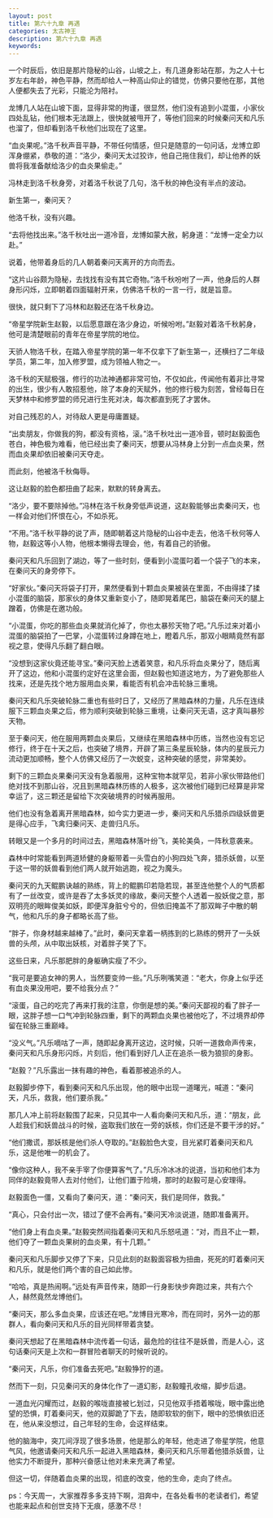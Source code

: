 ```yaml
---
layout: post
title: 第六十九章 再遇
categories: 太古神王
description: 第六十九章 再遇
keywords:
---
```


一个时辰后，依旧是那片隐秘的山谷，山坡之上，有几道身影站在那，为之人十七岁左右年龄，神色平静，然而却给人一种高山仰止的错觉，仿佛只要他在那，其他人便都失去了光彩，只能沦为陪衬。

龙博几人站在山坡下面，显得非常的拘谨，很显然，他们没有追到小混蛋，小家伙四处乱钻，他们根本无法跟上，很快就被甩开了，等他们回来的时候秦问天和凡乐也溜了，但却看到洛千秋他们出现在了这里。

“血炎果呢。”洛千秋声音平静，不带任何情感，但只是随意的一句问话，龙博立即浑身绷紧，恭敬的道：“洛少，秦问天太过狡诈，他自己拖住我们，却让他养的妖兽将我准备献给洛少的血炎果偷走。”

冯林走到洛千秋身旁，对着洛千秋说了几句，洛千秋的神色没有半点的波动。

新生第一，秦问天？

他洛千秋，没有兴趣。

“去将他找出来。”洛千秋吐出一道冷音，龙博如蒙大赦，躬身道：“龙博一定全力以赴。”

说着，他带着身后的几人朝着秦问天离开的方向而去。

“这片山谷颇为隐秘，去找找有没有其它奇物。”洛千秋吩咐了一声，他身后的人群身形闪烁，立即朝着四面辐射开来，仿佛洛千秋的一言一行，就是旨意。

很快，就只剩下了冯林和赵毅还在洛千秋身边。

“帝星学院新生赵毅，以后愿意跟在洛少身边，听候吩咐。”赵毅对着洛千秋躬身，他可是清楚眼前的青年在帝星学院的地位。

天骄人物洛千秋，在踏入帝星学院的第一年不仅拿下了新生第一，还横扫了二年级学员，第二年，加入修罗盟，成为领袖人物之一。

洛千秋的天赋极强，修行的功法神通都非常可怕，不仅如此，传闻他有着非比寻常的出生，很少有人敢招惹他，除了本身的天赋外，他的修行极为刻苦，曾经每日在天梦林中和修罗盟的师兄进行生死对决，每次都直到死了才罢休。

对自己残忍的人，对待敌人更是毋庸置疑。

“出卖朋友，你做我的狗，都没有资格，滚。”洛千秋吐出一道冷音，顿时赵毅面色苍白，神色极为难看，他已经出卖了秦问天，想要从冯林身上分到一点血炎果，然而血炎果却依旧被秦问天夺走。

而此刻，他被洛千秋侮辱。

这让赵毅的脸色都扭曲了起来，默默的转身离去。

“洛少，要不要除掉他。”冯林在洛千秋身旁低声说道，这赵毅能够出卖秦问天，也一样会对他们怀恨在心，不如杀死。

“不用。”洛千秋平静的说了声，随即朝着这片隐秘的山谷中走去，他洛千秋何等人物，赵毅这等小人物，他根本懒得去理会，他，有着自己的骄傲。

秦问天和凡乐回到了湖边，等了一些时刻，便看到小混蛋叼着一个袋子飞的本来，在秦问天的身旁停下。

“好家伙。”秦问天将袋子打开，果然便看到十颗血炎果被装在里面，不由得揉了揉小混蛋的脑袋，那家伙的身体又重新变小了，随即晃着尾巴，脑袋在秦问天的腿上蹭着，仿佛是在邀功般。

“小混蛋，你吃的那些血炎果就消化掉了，你也太暴殄天物了吧。”凡乐过来对着小混蛋的脑袋拍了一巴掌，小混蛋转过身蹲在地上，瞪着凡乐，那双小眼睛竟然有鄙视之意，使得凡乐翻了翻白眼。

“没想到这家伙竟还能寻宝。”秦问天脸上透着笑意，和凡乐将血炎果分了，随后离开了这边，他和小混蛋约定好在这里会面，但赵毅也知道这地方，为了避免那些人找来，还是先找个地方服用血炎果，看能否有机会冲击轮脉三重境。

秦问天和凡乐突破轮脉二重也有些时日了，又经历了黑暗森林的力量，凡乐在连续服下三颗血炎果之后，修为顺利突破到轮脉三重境，让秦问天无语，这才真叫暴殄天物。

至于秦问天，他在服用两颗血炎果后，又继续在黑暗森林中历练，当然也没有忘记修行，终于在十天之后，也突破了境界，开辟了第三条星辰轮脉，体内的星辰元力流动更加顺畅，整个人仿佛又经历了一次蜕变，这种突破的感觉，非常美妙。

剩下的三颗血炎果秦问天没有急着服用，这种宝物本就罕见，若非小家伙带路他们绝对找不到那山谷，况且到黑暗森林历练的人极多，这次被他们碰到已经算是非常幸运了，这三颗还是留给下次突破境界的时候再服用。

他们也没有急着离开黑暗森林，如今实力更进一步，秦问天和凡乐猎杀四级妖兽更是得心应手，飞禽归秦问天、走兽归凡乐。

转眼又是一个多月的时间过去，黑暗森林落叶纷飞，美轮美奂，一阵秋意袭来。

森林中时常能看到两道矫健的身躯带着一头雪白的小狗四处飞奔，猎杀妖兽，以至于这一带的妖兽看到他们两人就开始逃跑，视之为魔头。

秦问天的九天鲲鹏诀越的熟练，背上的鲲鹏印若隐若现，甚至连他整个人的气质都有了一丝改变，或许是吞了太多妖灵的缘故，秦问天整个人透着一股妖俊之意，那双明亮的眼眸俊美如妖，即便浑身脏兮兮的，但依旧掩盖不了那双眸子中散的朝气，他和凡乐的身子都略长高了些。

“胖子，你身材越来越棒了。”此时，秦问天拿着一柄拣到的匕熟练的劈开了一头妖兽的头颅，从中取出妖核，对着胖子笑了下。

这些日来，凡乐那肥胖的身躯确实瘦了不少。

“我可是要追女神的男人，当然要变帅一些。”凡乐咧嘴笑道：“老大，你身上似乎还有血炎果没用吧，要不给我分点？”

“滚蛋，自己的吃完了再来打我的注意，你倒是想的美。”秦问天鄙视的看了胖子一眼，这胖子想一口气冲到轮脉四重，剩下的两颗血炎果也被他吃了，不过境界却停留在轮脉三重巅峰。

“没义气。”凡乐嘀咕了一声，随即起身离开这边，这时候，只听一道救命声传来，秦问天和凡乐身形闪烁，片刻后，他们看到好几人正在追杀一极为狼狈的身影。

“赵毅？”凡乐露出一抹有趣的神色，看着那被追杀的人。

赵毅脚步停下，看到秦问天和凡乐出现，他的眼中出现一道曙光，喊道：“秦问天，凡乐，救我，他们要杀我。”

那几人冲上前将赵毅围了起来，只见其中一人看向秦问天和凡乐，道：“朋友，此人趁我们和妖兽战斗的时候，盗取我们放在一旁的妖核，你们还是不要干涉的好。”

“他们撒谎，那妖核是他们杀人夺取的。”赵毅脸色大变，目光紧盯着秦问天和凡乐，这是他唯一的机会了。

“像你这种人，我不亲手宰了你便算客气了。”凡乐冷冰冰的说道，当初和他们本为同伴的赵毅竟带人去对付他们，让他们置于险境，那时的赵毅可是心安理得。

赵毅面色一僵，又看向了秦问天，道：“秦问天，我们是同伴，救我。”

“真心，只会付出一次，错过了便不会再有。”秦问天冷淡说道，随即准备离开。

“他们身上有血炎果。”赵毅突然间指着秦问天和凡乐怒吼道：“对，而且不止一颗，他们夺了一颗血炎果树的血炎果，有十几颗。”

秦问天和凡乐脚步又停了下来，只见此刻的赵毅面容极为扭曲，死死的盯着秦问天和凡乐，就是他们两个害的自己如此惨。

“哈哈，真是热闹啊。”远处有声音传来，随即一行身影快步奔跑过来，共有六个人，赫然竟然龙博他们。

“秦问天，那么多血炎果，应该还在吧。”龙博目光寒冷，而在同时，另外一边的那群人，看向秦问天和凡乐的目光同样带着贪婪。

秦问天想起了在黑暗森林中流传着一句话，最危险的往往不是妖兽，而是人心，这句话秦问天是上次和一群冒险者聊天的时候听说的。

“秦问天，凡乐，你们准备去死吧。”赵毅狰狞的道。

然而下一刻，只见秦问天的身体化作了一道幻影，赵毅瞳孔收缩，脚步后退。

一道血光闪耀而过，赵毅的喉咙直接被匕划过，只见他双手捂着喉咙，眼中露出绝望的恐惧，盯着秦问天，他的双脚跪了下去，随即软软的倒下，眼中的恐惧依旧还在，他从来没想过，自己年轻的生命，会这样结束。

他的脑海中，突兀间浮现了很多场景，他是那么的年轻，他走进了帝星学院，他意气风，他邀请秦问天和凡乐一起进入黑暗森林，秦问天和凡乐带着他猎杀妖兽，让他实力不断提升，那种兴奋感让他对未来充满了希望。

但这一切，伴随着血炎果的出现，彻底的改变，他的生命，走向了终点。

ps：今天周一，大家推荐多多支持下啊，泪奔中，在各处看书的老读者们，希望也能来起点和创世支持下无痕，感激不尽！

